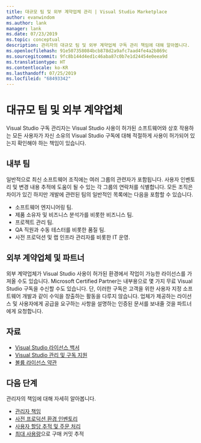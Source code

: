 ```yaml
---
title: 대규모 팀 및 외부 계약업체 관리 | Visual Studio Marketplace
author: evanwindom
ms.author: lank
manager: lank
ms.date: 07/23/2019
ms.topic: conceptual
description: 관리자의 대규모 팀 및 외부 계약업체 구독 관리 책임에 대해 알아봅니다.
ms.openlocfilehash: 91e507358084bcb878d2a9afc7aad4fe4a2b869c
ms.sourcegitcommit: 9fc8b144d4ed1c46aba87c0b7e1d24454e0eea9d
ms.translationtype: HT
ms.contentlocale: ko-KR
ms.lasthandoff: 07/25/2019
ms.locfileid: "68493342"
---
```

# <a name="large-teams-and-external-contractors"></a>대규모 팀 및 외부 계약업체
Visual Studio 구독 관리자는 Visual Studio 사용이 허가된 소프트웨어와 상호 작용하는 모든 사용자가 자신 소유의 Visual Studio 구독에 대해 적절하게 사용이 허가되어 있는지 확인해야 하는 책임이 있습니다.

## <a name="internal-teams"></a>내부 팀
일반적으로 최신 소프트웨어 조직에는 여러 그룹의 관련자가 포함됩니다. 사용자 인벤토리 및 변경 내용 추적에 도움이 될 수 있는 각 그룹의 연락처를 식별합니다.
모든 조직은 차이가 있긴 하지만 개발에 관련된 팀의 일반적인 목록에는 다음을 포함할 수 있습니다.
- 소프트웨어 엔지니어링 팀.
- 제품 소유자 및 비즈니스 분석가를 비롯한 비즈니스 팀.
- 프로젝트 관리 팀.
- QA 직원과 수동 테스터를 비롯한 품질 팀.
- 사전 프로덕션 및 랩 인프라 관리자를 비롯한 IT 운영.

## <a name="external-contractors-and-partners"></a>외부 계약업체 및 파트너
외부 계약업체가 Visual Studio 사용이 허가된 환경에서 작업이 가능한 라이선스를 가져올 수도 있습니다. Microsoft Certified Partner는 내부용으로 몇 가지 무료 Visual Studio 구독을 수신할 수도 있습니다. 단, 이러한 구독은 고객을 위한 사용자 지정 소프트웨어 개발과 같이 수익을 창출하는 활동을 다루지 않습니다. 업체가 제공하는 라이선스 및 사용자에게 공급을 요구하는 사항을 설명하는 인증된 문서를 보내줄 것을 파트너에게 요청합니다.

## <a name="resources"></a>자료
- [Visual Studio 라이선스 백서](https://aka.ms/vslicensing)
- [Visual Studio 관리 및 구독 지원](https://visualstudio.microsoft.com/support/support-overview-vs)
- [볼륨 라이선스 약관](https://www.microsoft.com/licensing/product-licensing/products.aspx)

## <a name="next-steps"></a>다음 단계
관리자의 책임에 대해 자세히 알아봅니다.
- [관리자 책임](admin-responsibilities.md)
- [사전 프로덕션 환경 인벤토리](admin-inventory.md)
- [사용자 할당 추적 및 주문 처리](assignments-orders.md)
- [최대 사용량](maximum-usage.md)으로 구매 커밋 추적
